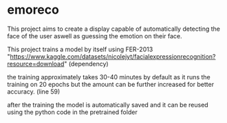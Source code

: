# emoreco
This project aims to create a display capable of automatically detecting the face of the user aswell as guessing the emotion on their face.


This project trains a model by itself using FER-2013 "https://www.kaggle.com/datasets/nicolejyt/facialexpressionrecognition?resource=download" (dependency)


the training approximately takes 30-40 minutes by default as it runs the training on 20 epochs but the amount can be further increased for better accuracy. (line 59)


after the training the model is automatically saved and it can be reused using the python code in the pretrained folder
